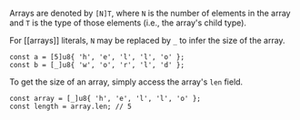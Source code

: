 Arrays are denoted by `[N]T`, where `N` is the number of elements in the array and `T` is the type of those elements (i.e., the array's child type).

For [[arrays]] literals, `N` may be replaced by `_` to infer the size of the array.

```
const a = [5]u8{ 'h', 'e', 'l', 'l', 'o' };
const b = [_]u8{ 'w', 'o', 'r', 'l', 'd' };
```

To get the size of an array, simply access the array's `len` field.

```
const array = [_]u8{ 'h', 'e', 'l', 'l', 'o' };
const length = array.len; // 5
```